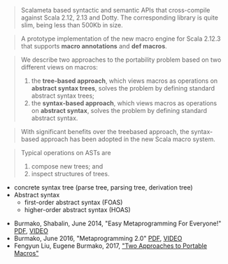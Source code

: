 
> Scalameta based syntactic and semantic APIs that cross-compile against Scala 2.12, 2.13 and Dotty. The corresponding library is quite slim, being less than 500Kb in size.

> A prototype implementation of the new macro engine for Scala 2.12.3 that supports **macro annotations** and **def macros**.

> We describe two approaches to the portability problem based on two different views on macros: 
> 1. the **tree-based approach**, which views macros as operations on **abstract syntax trees**, solves the problem by defining standard abstract syntax trees; 
> 2. the **syntax-based approach**, which views macros as operations on **abstract syntax**, solves the problem by defining standard abstract syntax.

> With significant benefits over the treebased approach, the syntax-based approach has been adopted in the new Scala macro system.

> Typical operations on ASTs are 
> 1. compose new trees; and 
> 2. inspect structures of trees.

+ concrete syntax tree (parse tree, parsing tree, derivation tree)
+ Abstract syntax
  + first-order abstract syntax (FOAS)
  +  higher-order abstract syntax (HOAS)


- Burmako, Shabalin, June 2014, "Easy Metaprogramming For Everyone!" [PDF](http://scalamacros.org/paperstalks/2014-06-17-EasyMetaprogrammingForEveryone.pdf), [VIDEO](https://www.youtube.com/watch?v=twokmzbDzqA)
- Burmako, June 2016, "Metaprogramming 2.0" [PDF](http://scalamacros.org/paperstalks/2016-06-17-Metaprogramming20.pdf), [VIDEO](https://www.youtube.com/watch?v=IPnd_SZJ1nM)
- Fengyun Liu, Eugene Burmako, 2017, ["Two Approaches to Portable Macros"](https://www.dropbox.com/s/2xzcczr3q77veg1/gestalt.pdf)
